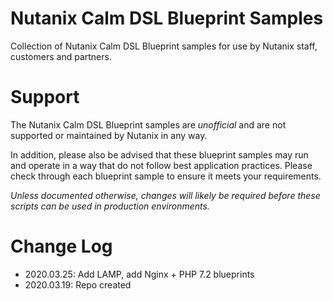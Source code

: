 # Nutanix Calm DSL Blueprint Samples

Collection of Nutanix Calm DSL Blueprint samples for use by Nutanix staff, customers and partners.

# Support

The Nutanix Calm DSL Blueprint samples are *unofficial* and are not supported or maintained by Nutanix in any way.

In addition, please also be advised that these blueprint samples may run and operate in a way that do not follow best application practices.  Please check through each blueprint sample to ensure it meets your requirements.

*Unless documented otherwise, changes will likely be required before these scripts can be used in production environments.*

# Change Log

- 2020.03.25: Add LAMP, add Nginx + PHP 7.2 blueprints
- 2020.03.19: Repo created
